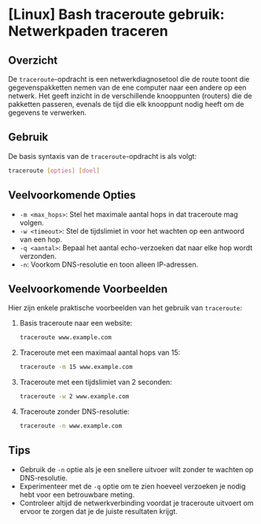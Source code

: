 # [Linux] Bash traceroute gebruik: Netwerkpaden traceren

## Overzicht
De `traceroute`-opdracht is een netwerkdiagnosetool die de route toont die gegevenspakketten nemen van de ene computer naar een andere op een netwerk. Het geeft inzicht in de verschillende knooppunten (routers) die de pakketten passeren, evenals de tijd die elk knooppunt nodig heeft om de gegevens te verwerken.

## Gebruik
De basis syntaxis van de `traceroute`-opdracht is als volgt:

```bash
traceroute [opties] [doel]
```

## Veelvoorkomende Opties
- `-m <max_hops>`: Stel het maximale aantal hops in dat traceroute mag volgen.
- `-w <timeout>`: Stel de tijdslimiet in voor het wachten op een antwoord van een hop.
- `-q <aantal>`: Bepaal het aantal echo-verzoeken dat naar elke hop wordt verzonden.
- `-n`: Voorkom DNS-resolutie en toon alleen IP-adressen.

## Veelvoorkomende Voorbeelden
Hier zijn enkele praktische voorbeelden van het gebruik van `traceroute`:

1. Basis traceroute naar een website:
   ```bash
   traceroute www.example.com
   ```

2. Traceroute met een maximaal aantal hops van 15:
   ```bash
   traceroute -m 15 www.example.com
   ```

3. Traceroute met een tijdslimiet van 2 seconden:
   ```bash
   traceroute -w 2 www.example.com
   ```

4. Traceroute zonder DNS-resolutie:
   ```bash
   traceroute -n www.example.com
   ```

## Tips
- Gebruik de `-n` optie als je een snellere uitvoer wilt zonder te wachten op DNS-resolutie.
- Experimenteer met de `-q` optie om te zien hoeveel verzoeken je nodig hebt voor een betrouwbare meting.
- Controleer altijd de netwerkverbinding voordat je traceroute uitvoert om ervoor te zorgen dat je de juiste resultaten krijgt.